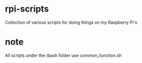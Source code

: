 # rpi-scripts
Collection of various scripts for doing things on my Raspberry Pi's

# note
All scripts under the /bash folder use common_function.sh
